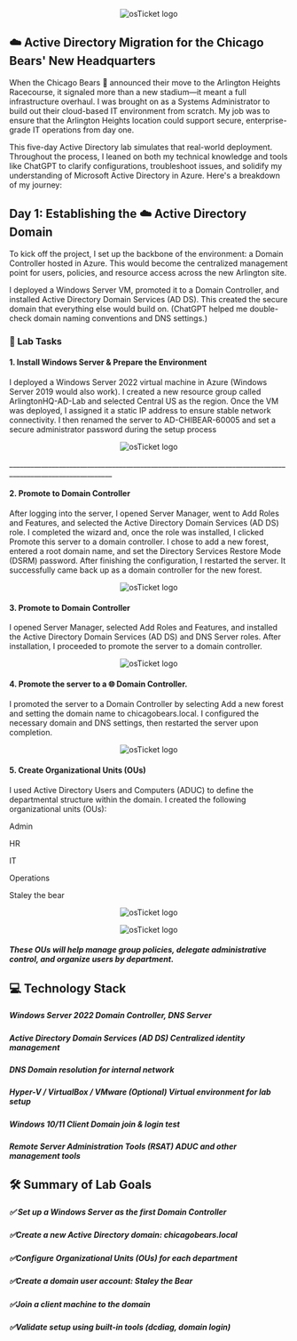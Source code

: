 <p align="center">
<img src="https://i.imgur.com/pqTjnLb.png" alt="osTicket logo"/>
</p>

## ☁️ Active Directory Migration for the Chicago Bears' New Headquarters

When the Chicago Bears 🐻 announced their move to the Arlington Heights Racecourse, it signaled more than a new stadium—it meant a full infrastructure overhaul. I was brought on as a Systems Administrator to build out their cloud-based IT environment from scratch. My job was to ensure that the Arlington Heights location could support secure, enterprise-grade IT operations from day one.

This five-day Active Directory lab simulates that real-world deployment. Throughout the process, I leaned on both my technical knowledge and tools like ChatGPT to clarify configurations, troubleshoot issues, and solidify my understanding of Microsoft Active Directory in Azure. Here's a breakdown of my journey:

## Day 1: Establishing the ☁️ Active Directory Domain

To kick off the project, I set up the backbone of the environment: a Domain Controller hosted in Azure. This would become the centralized management point for users, policies, and resource access across the new Arlington site.

I deployed a Windows Server VM, promoted it to a Domain Controller, and installed Active Directory Domain Services (AD DS). This created the secure domain that everything else would build on. (ChatGPT helped me double-check domain naming conventions and DNS settings.)



### 🧪 Lab Tasks

#### 1. Install Windows Server & Prepare the Environment
I deployed a Windows Server 2022 virtual machine in Azure (Windows Server 2019 would also work). I created a new resource group called ArlingtonHQ-AD-Lab and selected Central US as the region. Once the VM was deployed, I assigned it a static IP address to ensure stable network connectivity. I then renamed the server to AD-CHIBEAR-60005 and set a secure administrator password during the setup process

<p align="center">
<img src="https://i.imgur.com/D7noL6f.png" alt="osTicket logo"/>
</p>
___________________________________________________________________________________________________________

#### 2. Promote to Domain Controller
After logging into the server, I opened Server Manager, went to Add Roles and Features, and selected the Active Directory Domain Services (AD DS) role. I completed the wizard and, once the role was installed, I clicked Promote this server to a domain controller. I chose to add a new forest, entered a root domain name, and set the Directory Services Restore Mode (DSRM) password. After finishing the configuration, I restarted the server. It successfully came back up as a domain controller for the new forest.

<p align="center">
<img src="https://i.imgur.com/A3REYtc.png" alt="osTicket logo"/>
</p>

#### 3. Promote to Domain Controller
   
I opened Server Manager, selected Add Roles and Features, and installed the Active Directory Domain Services (AD DS) and DNS Server roles. After installation, I proceeded to promote the server to a domain controller.

<p align="center">
<img src="https://i.imgur.com/HLQDkZk.png" alt="osTicket logo"/>
</p>
  
#### 4. Promote the server to a 🌐 Domain Controller.

I promoted the server to a Domain Controller by selecting Add a new forest and setting the domain name to chicagobears.local. I configured the necessary domain and DNS settings, then restarted the server upon completion.
  
<p align="center">
<img src="https://i.imgur.com/AmpbSWu.png" alt="osTicket logo"/>
</p>

#### 5. Create Organizational Units (OUs)
I used Active Directory Users and Computers (ADUC) to define the departmental structure within the domain. I created the following organizational units (OUs):

Admin

HR

IT

Operations

Staley the bear

<p align="center">
<img src="https://i.imgur.com/Mal9yWh.png" alt="osTicket logo"/>
</p>

<p align="center">
<img src="https://i.imgur.com/61UgoRS.png" alt="osTicket logo"/>
</p>

##### These OUs will help manage group policies, delegate administrative control, and organize users by department.

## 💻 Technology Stack

##### Windows Server 2022	Domain Controller, DNS Server

##### Active Directory Domain Services (AD DS)	Centralized identity management

##### DNS	Domain resolution for internal network

##### Hyper-V / VirtualBox / VMware	(Optional) Virtual environment for lab setup

##### Windows 10/11 Client	Domain join & login test

##### Remote Server Administration Tools (RSAT)	ADUC and other management tools

## 🛠️ Summary of Lab Goals
##### ✅ Set up a Windows Server as the first Domain Controller

##### ✅Create a new Active Directory domain: chicagobears.local

##### ✅Configure Organizational Units (OUs) for each department

##### ✅Create a domain user account: Staley the Bear

##### ✅Join a client machine to the domain

##### ✅Validate setup using built-in tools (dcdiag, domain login)
